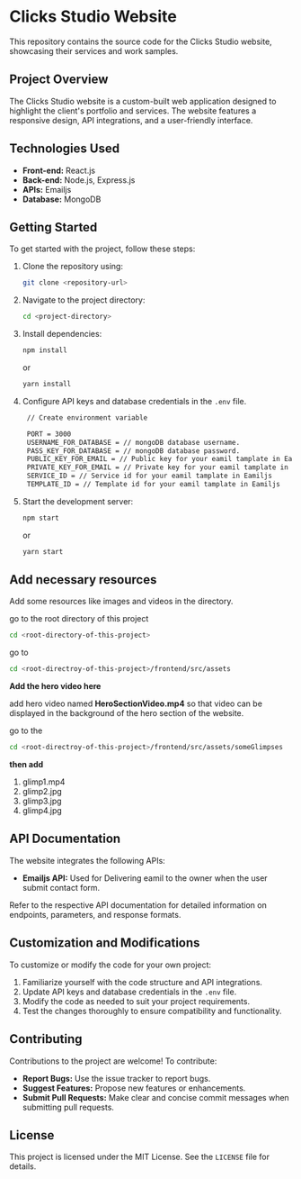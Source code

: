 
# Clicks Studio Website

This repository contains the source code for the Clicks Studio website, showcasing their services and work samples.

## Project Overview

The Clicks Studio website is a custom-built web application designed to highlight the client's portfolio and services. The website features a responsive design, API integrations, and a user-friendly interface.

## Technologies Used

- **Front-end:** React.js
- **Back-end:** Node.js, Express.js  
- **APIs:** Emailjs 
- **Database:** MongoDB  

## Getting Started

To get started with the project, follow these steps:

1. Clone the repository using:  
   ```bash
   git clone <repository-url>
   ```
2. Navigate to the project directory:  
   ```bash
   cd <project-directory>
   ```
3. Install dependencies:  
   ```bash
   npm install
   ```
   or  
   ```bash
   yarn install
   ```
4. Configure API keys and database credentials in the `.env` file.  
   ```bash
    // Create environment variable

    PORT = 3000
    USERNAME_FOR_DATABASE = // mongoDB database username.
    PASS_KEY_FOR_DATABASE = // mongoDB database password.
    PUBLIC_KEY_FOR_EMAIL = // Public key for your eamil tamplate in Eamiljs
    PRIVATE_KEY_FOR_EMAIL = // Private key for your eamil tamplate in Eamiljs
    SERVICE_ID = // Service id for your eamil tamplate in Eamiljs
    TEMPLATE_ID = // Template id for your eamil tamplate in Eamiljs
5. Start the development server:  
   ```bash
   npm start
   ```
   or  
   ```bash
   yarn start
   ```
## Add necessary resources

Add some resources like images and videos in the directory.

go to the root directory of this project
```bash
cd <root-directory-of-this-project>
```

go to 
```bash
cd <root-directroy-of-this-project>/frontend/src/assets
```
**Add the hero video here**

add hero video named **HeroSectionVideo.mp4** so that video can be displayed in the background of the hero section of the website.

go to the
```bash
cd <root-directroy-of-this-project>/frontend/src/assets/someGlimpses
```
**then add**

1. glimp1.mp4
2. glimp2.jpg
2. glimp3.jpg
2. glimp4.jpg


## API Documentation

The website integrates the following APIs:

- **Emailjs API:** Used for Delivering eamil to the owner when the user submit contact form.

Refer to the respective API documentation for detailed information on endpoints, parameters, and response formats.

## Customization and Modifications

To customize or modify the code for your own project:

1. Familiarize yourself with the code structure and API integrations.  
2. Update API keys and database credentials in the `.env` file.  
3. Modify the code as needed to suit your project requirements.  
4. Test the changes thoroughly to ensure compatibility and functionality.  

## Contributing

Contributions to the project are welcome! To contribute:

- **Report Bugs:** Use the issue tracker to report bugs.  
- **Suggest Features:** Propose new features or enhancements.  
- **Submit Pull Requests:** Make clear and concise commit messages when submitting pull requests.

## License

This project is licensed under the MIT License. See the `LICENSE` file for details.
